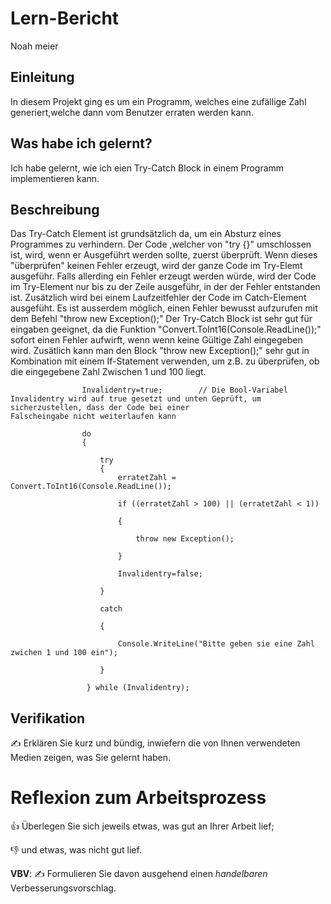# Lern-Bericht

Noah meier

## Einleitung

In diesem Projekt ging es um ein Programm, welches eine zufällige Zahl generiert,welche dann vom Benutzer erraten werden kann.

## Was habe ich gelernt?

Ich habe gelernt, wie ich eien Try-Catch Block in einem Programm implementieren kann.

## Beschreibung

Das Try-Catch Element ist grundsätzlich da, um ein Absturz eines Programmes zu verhindern. Der Code ,welcher von "try {}" umschlossen ist, wird, wenn er Ausgeführt werden sollte, zuerst überprüft. Wenn dieses "überprüfen" keinen Fehler erzeugt, wird der ganze Code im Try-Elemt ausgeführ. Falls allerding ein Fehler erzeugt werden würde, wird der Code im Try-Element nur bis zu der Zeile ausgeführ, in der der Fehler entstanden ist. Zusätzlich wird bei einem Laufzeitfehler der Code im Catch-Element ausgefüht. Es ist ausserdem möglich, einen Fehler bewusst aufzurufen mit dem Befehl "throw new Exception();" 
Der Try-Catch Block ist sehr gut für eingaben geeignet, da die Funktion "Convert.ToInt16(Console.ReadLine());" sofort einen Fehler aufwirft, wenn wenn keine Gültige Zahl eingegeben wird. Zusätlich kann man den Block "throw new Exception();" sehr gut in Kombination mit einem If-Statement verwenden, um z.B. zu überprüfen, ob die eingegebene Zahl Zwischen 1 und 100 liegt.


                    Invalidentry=true;        // Die Bool-Variabel Invalidentry wird auf true gesetzt und unten Geprüft, um sicherzustellen, dass der Code bei einer                                                    Falscheingabe nicht weiterlaufen kann
                        
                    do
                    {
                        
                        try
                        {
                            erratetZahl = Convert.ToInt16(Console.ReadLine());
                            
                            if ((erratetZahl > 100) || (erratetZahl < 1))
                            
                            {
                            
                                throw new Exception();
                                
                            }
                            
                            Invalidentry=false;
                            
                        }
                        
                        catch
                        
                        {
                            
                            Console.WriteLine("Bitte geben sie eine Zahl zwichen 1 und 100 ein");
                            
                        }
                        
                     } while (Invalidentry);                        


## Verifikation

✍️ Erklären Sie kurz und bündig, inwiefern die von Ihnen verwendeten Medien zeigen, was Sie gelernt haben.

# Reflexion zum Arbeitsprozess

👍 Überlegen Sie sich jeweils etwas, was gut an Ihrer Arbeit lief; 

👎 und etwas, was nicht gut lief.

**VBV**: ✍️ Formulieren Sie davon ausgehend einen *handelbaren* Verbesserungsvorschlag.
